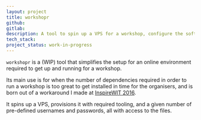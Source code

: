 ```yaml
---
layout: project
title: workshopr
github:
gitlab:
description: A tool to spin up a VPS for a workshop, configure the software to install, and provision it with a set number of users.
tech_stack:
project_status: work-in-progress
---
```

`workshopr` is a (WIP) tool that simplifies the setup for an online environment required to get up and running for a workshop.

Its main use is for when the number of dependencies required in order to run a workshop is too great to get installed in time for the organisers, and is born out of a workaround I made at [InspireWIT 2016][inspirewit2016].

It spins up a VPS, provisions it with required tooling, and a given number of pre-defined usernames and passwords, all with access to the files.

[inspirewit2016]: http://2016.inspirewit.com
